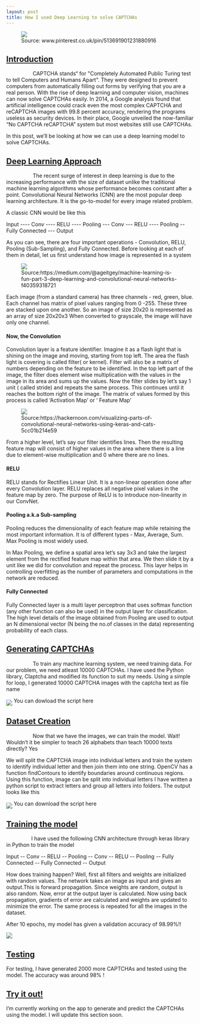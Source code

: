 ```yaml
---
layout: post
title: How I used Deep Learning to solve CAPTCHAs
---
```

<link href="https://afeld.github.io/emoji-css/emoji.css" rel="stylesheet">
<figure><img src="images/cover.jpg" align = "middle"><figcaption> Source: www.pinterest.co.uk/pin/513691901231880916 </figcaption></figure>
<h2><span style="text-decoration: underline;"><strong>Introduction</strong></span></h2>
<p>&nbsp;&nbsp;&nbsp;&nbsp;&nbsp;&nbsp;&nbsp;&nbsp;&nbsp;&nbsp;&nbsp;&nbsp;&nbsp;&nbsp;&nbsp;&nbsp;&nbsp; CAPTCHA stands&ldquo; for "Completely Automated Public Turing test to tell Computers and Humans Apart". They were designed to prevent computers from automatically filling out forms by verifying that you are a real person. With the rise of deep learning and computer vision, machines can now solve CAPTCHAs easily. In 2014, a Google analysis found that artificial intelligence could crack even the most complex CAPTCHA and reCAPTCHA images with 99.8 percent accuracy, rendering the programs useless as security devices. In their place, Google unveiled the now-familiar “No CAPTCHA reCAPTCHA” system but most websites still use CAPTCHAs.</p>
<p>In this post, we&rsquo;ll be looking at how we can use a deep learning model to solve CAPTCHAs.</p>
<h2><span style="text-decoration: underline;"><strong>Deep Learning Approach</strong></span></h2>
<p>&nbsp;&nbsp;&nbsp;&nbsp;&nbsp;&nbsp;&nbsp;&nbsp;&nbsp;&nbsp;&nbsp;&nbsp;&nbsp;&nbsp;&nbsp;&nbsp;&nbsp; The recent surge of interest in deep learning is due to the increasing performance with the size of dataset unlike the traditional machine learning algorithms whose performance becomes constant after a point. Convolutional Neural Networks (CNN) are the most popular deep learning architecture. It is the go-to-model for every image related problem. </p>
<p>A classic CNN would be like this</p>
<p>Input ---- Conv ---- RELU ---- Pooling --- Conv --- RELU ---- Pooling -- Fully Connected --- Output </p>
<p>As you can see, there are four important operations - Convolution, RELU, Pooling (Sub-Sampling), and Fully Connected. 
Before looking at each of them in detail, let us first understand how image is represented in a system</p>
<figure><img src="images/8-gif.gif"><figcaption>Source:https://medium.com/@ageitgey/machine-learning-is-fun-part-3-deep-learning-and-convolutional-neural-networks-f40359318721</figcaption></figure>
<p> Each image (from a standard camera) has three channels - red, green, blue. Each channel has matrix of pixel values ranging from 0 -255. These three are stacked upon one another. So an image of size 20x20 is represented as an array of size 20x20x3 
When converted to grayscale, the image will have only one channel.</p>
<h4><strong> Now, the Convolution </strong></h4>
<p>Convolution layer is a feature identifier. Imagine it as a flash light that is shining on the image and moving, starting from top left. The area the flash light is covering is called filter( or kernel). Filter will also be a matrix of numbers depending on the feature to be identified. In the top left part of the image, the filter does element wise multiplication with the values in the image in its area and sums up the values. Now the filter slides by let’s say 1 unit ( called stride) and repeats the same process. This continues until it reaches the bottom right of the image. The matrix of values formed by this process is called ‘Activation Map’ or ‘ Feature Map’</p>
<figure><img src="images/convolution.gif"><figcaption>Source:https://hackernoon.com/visualizing-parts-of-convolutional-neural-networks-using-keras-and-cats-5cc01b214e59</figcaption></figure>
<p>From a higher level, let’s say our filter identifies lines. Then the resulting feature map will consist of higher values in the area where there is a line due to element-wise multiplication and 0 where there are no lines.</p>
<h4><strong>RELU</strong></h4>
<p>RELU stands for Rectifies Linear Unit. It is a non-linear operation done after every Convolution layer. RELU replaces all negative pixel values in the feature map by zero. The purpose of ReLU is to introduce non-linearity in our ConvNet.</p>
<h4><strong>Pooling a.k.a Sub-sampling</strong></h4>
<p>Pooling reduces the dimensionality of each feature map while retaining the most important information. It is of different types - Max, Average, Sum. Max Pooling is most widely used.</p>
<p>In Max Pooling, we define a spatial area let’s say 3x3 and take the largest element from the rectified feature map within that area. We then slide it by a unit like we did for convolution and repeat the process.
This layer helps in controlling overfitting as the number of parameters and computations in the network are reduced.</p>
<h4><strong>Fully Connected</strong></h4>
<p>Fully Connected layer is a multi layer perceptron that uses softmax function (any other function can also be used) in the output layer for classification. The high level details of the image obtained from Pooling are used to output an N dimensional vector (N being the no.of classes in the data) representing probability of each class. </p>
<h2><span style="text-decoration: underline;"><strong>Generating CAPTCHAs</strong></span></h2>
<p>&nbsp;&nbsp;&nbsp;&nbsp;&nbsp;&nbsp;&nbsp;&nbsp;&nbsp;&nbsp;&nbsp;&nbsp;&nbsp;&nbsp;&nbsp;&nbsp;&nbsp; To train any machine learning system, we need training data. For our problem, we need atleast 10000 CAPTCHAs. I have used the Python library, Claptcha and modified its function to suit my needs. Using a simple for loop, I generated 10000 CAPTCHA images with the captcha text as file name</p>
<img src="images/captchas.PNG" align = "middle">
You can dowload the script here
<h2><span style="text-decoration: underline;"><strong>Dataset Creation</strong></span></h2>
<p>&nbsp;&nbsp;&nbsp;&nbsp;&nbsp;&nbsp;&nbsp;&nbsp;&nbsp;&nbsp;&nbsp;&nbsp;&nbsp;&nbsp;&nbsp;&nbsp;&nbsp; Now that we have the images, we can train the model. Wait! Wouldn’t it be simpler to teach 26 alphabets than teach 10000 texts directly? Yes </p>
<p>We will split the CAPTCHA image into individual letters and train the system to identify individual letter and then join them into one string.
OpenCV has a function findContours to identify boundaries around continuous regions. Using this function, image can be split into individual letters
I have written a python script to extract letters and group all letters into folders. The output looks like this</p>
<img src="images/letters.PNG" align = "middle">
You can download the script here
<h2><span style="text-decoration: underline;"><strong>Training the model</strong></span></h2>
<p>&nbsp;&nbsp;&nbsp;&nbsp;&nbsp;&nbsp;&nbsp;&nbsp;&nbsp;&nbsp;&nbsp;&nbsp;&nbsp;&nbsp;&nbsp;&nbsp;&nbsp;I have used the following CNN architecture through keras library in Python to train the model</p>
<p>Input -- Conv -- RELU -- Pooling -- Conv -- RELU -- Pooling -- Fully Connected -- Fully Connected -- Output </p>
<p>How does training happen?
Well, first all filters and weights are initialized with random values. The network takes an image as input and gives an output.This is forward propagation. Since weights are random, output is also random. Now, error at the output layer is calculated. Now using back propagation, gradients of error are calculated and weights are updated to minimize the error. The same process is repeated for all the images in the dataset.</p>
<p>After 10 epochs, my model has given a validation accuracy of 98.99%!!</p>
<img src= "images/network.PNG">
<h2><span style="text-decoration: underline;"><strong>Testing</strong></span></h2>
<p>For testing, I have generated 2000 more CAPTCHAs and tested using the model. The accuracy was around 98% !</p>
<h2><span style="text-decoration: underline;"><strong>Try it out!</strong></span></h2>
<p>I’m currently working on the app to generate and predict the CAPTCHAs using the model. I will update this section soon.</p>
<script>
  (function(i,s,o,g,r,a,m){i['GoogleAnalyticsObject']=r;i[r]=i[r]||function(){
  (i[r].q=i[r].q||[]).push(arguments)},i[r].l=1*new Date();a=s.createElement(o),
  m=s.getElementsByTagName(o)[0];a.async=1;a.src=g;m.parentNode.insertBefore(a,m)
  })(window,document,'script','https://www.google-analytics.com/analytics.js','ga');
  ga('create', 'UA-80811190-1', 'auto');
  ga('send', 'pageview');
</script>
